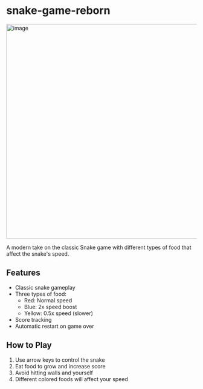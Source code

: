 # snake-game-reborn

<img width="567" alt="image" src="https://github.com/user-attachments/assets/9294bff7-6790-4ebd-9421-f7abe51b31e6" />


A modern take on the classic Snake game with different types of food that affect the snake's speed.

## Features
- Classic snake gameplay
- Three types of food:
  - Red: Normal speed
  - Blue: 2x speed boost
  - Yellow: 0.5x speed (slower)
- Score tracking
- Automatic restart on game over

## How to Play
1. Use arrow keys to control the snake
2. Eat food to grow and increase score
3. Avoid hitting walls and yourself
4. Different colored foods will affect your speed
